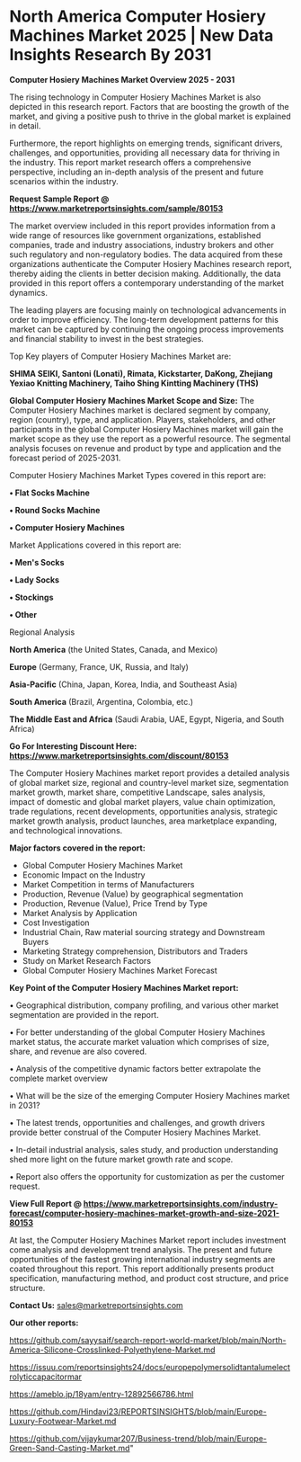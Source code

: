 # North America Computer Hosiery Machines Market 2025 | New Data Insights Research By 2031

<Strong> Computer Hosiery Machines Market Overview 2025 - 2031</strong>

The rising technology in Computer Hosiery Machines Market is also depicted in this research report. Factors that are boosting the growth of the market, and giving a positive push to thrive in the global market is explained in detail.

Furthermore, the report highlights on emerging trends, significant drivers, challenges, and opportunities, providing all necessary data for thriving in the industry. This report market research offers a comprehensive perspective, including an in-depth analysis of the present and future scenarios within the industry.

<strong>Request Sample Report @ <a href=https://www.marketreportsinsights.com/sample/80153>https://www.marketreportsinsights.com/sample/80153</a></strong>

The market overview included in this report provides information from a wide range of resources like government organizations, established companies, trade and industry associations, industry brokers and other such regulatory and non-regulatory bodies. The data acquired from these organizations authenticate the Computer Hosiery Machines research report, thereby aiding the clients in better decision making. Additionally, the data provided in this report offers a contemporary understanding of the market dynamics.

The leading players are focusing mainly on technological advancements in order to improve efficiency. The long-term development patterns for this market can be captured by continuing the ongoing process improvements and financial stability to invest in the best strategies.

Top Key players of Computer Hosiery Machines Market are:

<strong>SHIMA SEIKI, Santoni (Lonati), Rimata, Kickstarter, DaKong, Zhejiang Yexiao Knitting Machinery, Taiho Shing Kintting Machinery (THS)</strong>

<strong><b>Global Computer Hosiery Machines Market Scope and Size:</b></strong>
The Computer Hosiery Machines market is declared segment by company, region (country), type, and application. Players, stakeholders, and other participants in the global Computer Hosiery Machines market will gain the market scope as they use the report as a powerful resource. The segmental analysis focuses on revenue and product by type and application and the forecast period of 2025-2031.

Computer Hosiery Machines Market Types covered in this report are:

<strong>• Flat Socks Machine

• Round Socks Machine

• Computer Hosiery Machines</strong>

Market Applications covered in this report are:

<strong>• Men&#39;s Socks

• Lady Socks

• Stockings

• Other</strong> 

Regional Analysis

<strong>North America</strong> (the United States, Canada, and Mexico)

<strong>Europe</strong> (Germany, France, UK, Russia, and Italy)

<strong>Asia-Pacific</strong> (China, Japan, Korea, India, and Southeast Asia)

<strong>South America</strong> (Brazil, Argentina, Colombia, etc.)

<strong>The Middle East and Africa</strong> (Saudi Arabia, UAE, Egypt, Nigeria, and South Africa)

<strong>Go For Interesting Discount Here: <a href=https://www.marketreportsinsights.com/discount/80153>https://www.marketreportsinsights.com/discount/80153</a></strong>

The Computer Hosiery Machines market report provides a detailed analysis of global market size, regional and country-level market size, segmentation market growth, market share, competitive Landscape, sales analysis, impact of domestic and global market players, value chain optimization, trade regulations, recent developments, opportunities analysis, strategic market growth analysis, product launches, area marketplace expanding, and technological innovations.

<strong><b>Major factors covered in the report:</b></strong>
<ul>
  <li>Global Computer Hosiery Machines Market </li>
  <li>Economic Impact on the Industry</li>
  <li>Market Competition in terms of Manufacturers</li>
  <li>Production, Revenue (Value) by geographical segmentation</li>
  <li>Production, Revenue (Value), Price Trend by Type</li>
  <li>Market Analysis by Application</li>
  <li>Cost Investigation</li>
  <li>Industrial Chain, Raw material sourcing strategy and Downstream Buyers</li>
  <li>Marketing Strategy comprehension, Distributors and Traders</li>
  <li>Study on Market Research Factors</li>
  <li>Global Computer Hosiery Machines Market Forecast</li>
</ul>

<strong><b>Key Point of the Computer Hosiery Machines Market report:</b></strong>

• Geographical distribution, company profiling, and various other market segmentation are provided in the report.

• For better understanding of the global Computer Hosiery Machines market status, the accurate market valuation which comprises of size, share, and revenue are also covered.

• Analysis of the competitive dynamic factors better extrapolate the complete market overview

• What will be the size of the emerging Computer Hosiery Machines market in 2031?

• The latest trends, opportunities and challenges, and growth drivers provide better construal of the Computer Hosiery Machines Market.

• In-detail industrial analysis, sales study, and production understanding shed more light on the future market growth rate and scope.

• Report also offers the opportunity for customization as per the customer request.

<strong><b>View Full Report @ <a href=https://www.marketreportsinsights.com/industry-forecast/computer-hosiery-machines-market-growth-and-size-2021-80153>https://www.marketreportsinsights.com/industry-forecast/computer-hosiery-machines-market-growth-and-size-2021-80153</a></b></strong>


At last, the Computer Hosiery Machines Market report includes investment come analysis and development trend analysis. The present and future opportunities of the fastest growing international industry segments are coated throughout this report. This report additionally presents product specification, manufacturing method, and product cost structure, and price structure.

<strong>Contact Us:</strong>
sales@marketreportsinsights.com

<strong>Our other reports:</strong>

<a href=https://github.com/sayysaif/search-report-world-market/blob/main/North-America-Silicone-Crosslinked-Polyethylene-Market.md>https://github.com/sayysaif/search-report-world-market/blob/main/North-America-Silicone-Crosslinked-Polyethylene-Market.md</a>

<a href=https://issuu.com/reportsinsights24/docs/europepolymersolidtantalumelectrolyticcapacitormar>https://issuu.com/reportsinsights24/docs/europepolymersolidtantalumelectrolyticcapacitormar</a>

<a href=https://ameblo.jp/18yam/entry-12892566786.html>https://ameblo.jp/18yam/entry-12892566786.html</a>

<a href=https://github.com/Hindavi23/REPORTSINSIGHTS/blob/main/Europe-Luxury-Footwear-Market.md>https://github.com/Hindavi23/REPORTSINSIGHTS/blob/main/Europe-Luxury-Footwear-Market.md</a>

<a href=https://github.com/vijaykumar207/Business-trend/blob/main/Europe-Green-Sand-Casting-Market.md>https://github.com/vijaykumar207/Business-trend/blob/main/Europe-Green-Sand-Casting-Market.md</a>"
